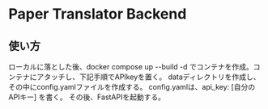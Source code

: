 # Paper Translator Backend
## 使い方
ローカルに落とした後、docker compose up --build -d でコンテナを作成。コンテナにアタッチし、下記手順でAPIkeyを置く。
dataディレクトリを作成し、その中にconfig.yamlファイルを作成する。
config.yamlは、api_key: [自分のAPIキー]
を書く。
その後、FastAPIを起動する。
